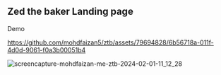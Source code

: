 ## Zed the baker Landing page

Demo


https://github.com/mohdfaizan5/ztb/assets/79694828/6b56718a-011f-4d0d-9061-f0a3b00051b4




![screencapture-mohdfaizan-me-ztb-2024-02-01-11_12_28](https://github.com/mohdfaizan5/ztb/assets/79694828/e8c8a303-3665-4f4e-a829-5d568e014fd8)
